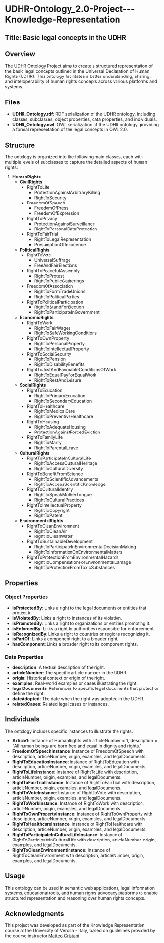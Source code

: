 # UDHR-Ontology_2.0-Project---Knowledge-Representation

## Title: Basic legal concepts in the UDHR


## Overview

The UDHR Ontology Project aims to create a structured representation of the basic legal concepts outlined in the Universal Declaration of Human Rights (UDHR). This ontology facilitates a better understanding, sharing, and interoperability of human rights concepts across various platforms and systems.

## Files

- **UDHR_Ontology.rdf**: RDF serialization of the UDHR ontology, including classes, subclasses, object properties, data properties, and individuals.
- **UDHR_Ontology.owl**: OWL serialization of the UDHR ontology, providing a formal representation of the legal concepts in OWL 2.0.

## Structure

The ontology is organized into the following main classes, each with multiple levels of subclasses to capture the detailed aspects of human rights:

1. **HumanRights**
   - **CivilRights**
     - RightToLife
       - ProtectionAgainstArbitraryKilling
       - RightToSecurity
     - FreedomOfSpeech
       - FreedomOfPress
       - FreedomOfExpression
     - RightToPrivacy
       - ProtectionAgainstSurveillance
       - RightToPersonalDataProtection
     - RightToFairTrial
       - RightToLegalRepresentation
       - PresumptionOfInnocence
   - **PoliticalRights**
     - RightToVote
       - UniversalSuffrage
       - FreeAndFairElections
     - RightToPeacefulAssembly
       - RightToProtest
       - RightToPublicGatherings
     - FreedomOfAssociation
       - RightToFormTradeUnions
       - RightToPoliticalParties
     - RightToPoliticalParticipation
       - RightToStandForElection
       - RightToParticipateInGovernment
   - **EconomicRights**
     - RightToWork
       - RightToFairWages
       - RightToSafeWorkingConditions
     - RightToOwnProperty
       - RightToPersonalProperty
       - RightToIntellectualProperty
     - RightToSocialSecurity
       - RightToPension
       - RightToDisabilityBenefits
     - RightToJustAndFavorableConditionsOfWork
       - RightToEqualPayForEqualWork
       - RightToRestAndLeisure
   - **SocialRights**
     - RightToEducation
       - RightToPrimaryEducation
       - RightToSecondaryEducation
     - RightToHealthcare
       - RightToMedicalCare
       - RightToPreventiveHealthcare
     - RightToHousing
       - RightToAdequateHousing
       - ProtectionAgainstForcedEviction
     - RightToFamilyLife
       - RightToMarry
       - RightToParentalLeave
   - **CulturalRights**
     - RightToParticipateInCulturalLife
       - RightToAccessCulturalHeritage
       - RightToCulturalDiversity
     - RightToBenefitFromScience
       - RightToScientificAdvancements
       - RightToAccessScientificKnowledge
     - RightToCulturalIdentity
       - RightToSpeakMotherTongue
       - RightToCulturalPractices
     - RightToIntellectualProperty
       - RightToCopyright
       - RightToPatent
   - **EnvironmentalRights**
     - RightToCleanEnvironment
       - RightToCleanAir
       - RightToCleanWater
     - RightToSustainableDevelopment
       - RightToParticipateInEnvironmentalDecisionMaking
       - RightToInformationOnEnvironmentalMatters
     - RightToProtectionFromEnvironmentalHazards
       - RightToCompensationForEnvironmentalDamage
       - RightToProtectionFromToxicSubstances

## Properties

### Object Properties

- **isProtectedBy**: Links a right to the legal documents or entities that protect it.
- **isViolatedBy**: Links a right to instances of its violation.
- **isPromotedBy**: Links a right to organizations or entities promoting it.
- **isEnforcedBy**: Links a right to authorities responsible for enforcement.
- **isRecognizedBy**: Links a right to countries or regions recognizing it.
- **isPartOf**: Links a component right to a broader right.
- **hasComponent**: Links a broader right to its component rights.

### Data Properties

- **description**: A textual description of the right.
- **articleNumber**: The specific article number in the UDHR.
- **origin**: Historical context or origin of the right.
- **examples**: Real-world examples or cases illustrating the right.
- **legalDocuments**: References to specific legal documents that protect or define the right.
- **dateAdopted**: The date when the right was adopted in the UDHR.
- **relatedCases**: Related legal cases or instances.

## Individuals

The ontology includes specific instances to illustrate the rights:

- **Article1**: Instance of HumanRights with articleNumber = 1, description = "All human beings are born free and equal in dignity and rights."
- **FreedomOfSpeechInstance**: Instance of FreedomOfSpeech with description, articleNumber, origin, examples, and legalDocuments.
- **RightToEducationInstance**: Instance of RightToEducation with description, articleNumber, origin, examples, and legalDocuments.
- **RightToLifeInstance**: Instance of RightToLife with description, articleNumber, origin, examples, and legalDocuments.
- **RightToFairTrialInstance**: Instance of RightToFairTrial with description, articleNumber, origin, examples, and legalDocuments.
- **RightToVoteInstance**: Instance of RightToVote with description, articleNumber, origin, examples, and legalDocuments.
- **RightToWorkInstance**: Instance of RightToWork with description, articleNumber, origin, examples, and legalDocuments.
- **RightToOwnPropertyInstance**: Instance of RightToOwnProperty with description, articleNumber, origin, examples, and legalDocuments.
- **RightToHealthcareInstance**: Instance of RightToHealthcare with description, articleNumber, origin, examples, and legalDocuments.
- **RightToParticipateInCulturalLifeInstance**: Instance of RightToParticipateInCulturalLife with description, articleNumber, origin, examples, and legalDocuments.
- **RightToCleanEnvironmentInstance**: Instance of RightToCleanEnvironment with description, articleNumber, origin, examples, and legalDocuments.

## Usage

This ontology can be used in semantic web applications, legal information systems, educational tools, and human rights advocacy platforms to enable structured representation and reasoning over human rights concepts.

## Acknowledgments

This project was developed as part of the Knowledge Representation course at the University of Verona - Italy, based on guidelines provided by the course instructor [Matteo Cristani](#https://www.di.univr.it/?ent=persona&id=62&lang=en#tab-didattica)

